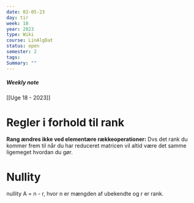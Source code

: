 ```yaml
---
date: 02-05-23
day: tir
week: 18
year: 2023
type: Wiki
course: LinAlgDat
status: open
semester: 2
tags:
Summary: ""
---
```

##### Weekly note
[[Uge 18 - 2023]]

# Regler i forhold til rank
**Rang ændres ikke ved elementære rækkeoperationer:** Dvs det rank du kommer frem til når du har reduceret matricen vil altid være det samme ligemeget hvordan du gør. 

# Nullity
nullity A = n - r, hvor n er mængden af ubekendte og r er rank. 